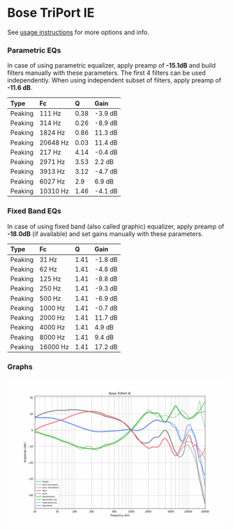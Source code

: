 # Bose TriPort IE
See [usage instructions](https://github.com/jaakkopasanen/AutoEq#usage) for more options and info.

### Parametric EQs
In case of using parametric equalizer, apply preamp of **-15.1dB** and build filters manually
with these parameters. The first 4 filters can be used independently.
When using independent subset of filters, apply preamp of **-11.6 dB**.

| Type    | Fc       |    Q | Gain    |
|:--------|:---------|:-----|:--------|
| Peaking | 111 Hz   | 0.38 | -3.9 dB |
| Peaking | 314 Hz   | 0.26 | -8.9 dB |
| Peaking | 1824 Hz  | 0.86 | 11.3 dB |
| Peaking | 20648 Hz | 0.03 | 11.4 dB |
| Peaking | 217 Hz   | 4.14 | -0.4 dB |
| Peaking | 2971 Hz  | 3.53 | 2.2 dB  |
| Peaking | 3913 Hz  | 3.12 | -4.7 dB |
| Peaking | 6027 Hz  | 2.9  | 6.9 dB  |
| Peaking | 10310 Hz | 1.46 | -4.1 dB |

### Fixed Band EQs
In case of using fixed band (also called graphic) equalizer, apply preamp of **-18.0dB**
(if available) and set gains manually with these parameters.

| Type    | Fc       |    Q | Gain    |
|:--------|:---------|:-----|:--------|
| Peaking | 31 Hz    | 1.41 | -1.8 dB |
| Peaking | 62 Hz    | 1.41 | -4.8 dB |
| Peaking | 125 Hz   | 1.41 | -8.8 dB |
| Peaking | 250 Hz   | 1.41 | -9.3 dB |
| Peaking | 500 Hz   | 1.41 | -6.9 dB |
| Peaking | 1000 Hz  | 1.41 | -0.7 dB |
| Peaking | 2000 Hz  | 1.41 | 11.7 dB |
| Peaking | 4000 Hz  | 1.41 | 4.9 dB  |
| Peaking | 8000 Hz  | 1.41 | 9.4 dB  |
| Peaking | 16000 Hz | 1.41 | 17.2 dB |

### Graphs
![](./Bose%20TriPort%20IE.png)